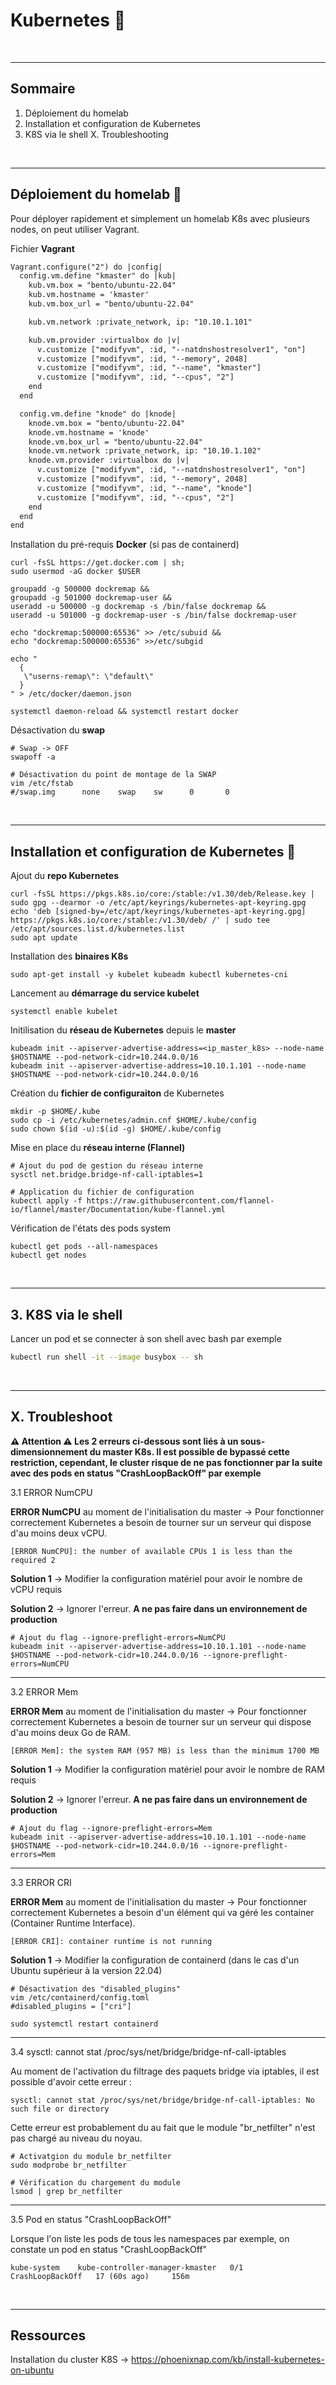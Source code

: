 # Kubernetes 🛞

<br>

---

## Sommaire

1. Déploiement du homelab
2. Installation et configuration de Kubernetes
3. K8S via le shell
X. Troubleshooting

<br>

---

## Déploiement du homelab 🧪

Pour déployer rapidement et simplement un homelab K8s avec plusieurs nodes, on peut utiliser Vagrant.

Fichier **Vagrant**

```txt
Vagrant.configure("2") do |config|
  config.vm.define "kmaster" do |kub|
    kub.vm.box = "bento/ubuntu-22.04"
    kub.vm.hostname = 'kmaster'
    kub.vm.box_url = "bento/ubuntu-22.04"

    kub.vm.network :private_network, ip: "10.10.1.101"

    kub.vm.provider :virtualbox do |v|
      v.customize ["modifyvm", :id, "--natdnshostresolver1", "on"]
      v.customize ["modifyvm", :id, "--memory", 2048]
      v.customize ["modifyvm", :id, "--name", "kmaster"]
      v.customize ["modifyvm", :id, "--cpus", "2"]
    end
  end

  config.vm.define "knode" do |knode|
    knode.vm.box = "bento/ubuntu-22.04"
    knode.vm.hostname = 'knode'
    knode.vm.box_url = "bento/ubuntu-22.04"
    knode.vm.network :private_network, ip: "10.10.1.102"
    knode.vm.provider :virtualbox do |v|
      v.customize ["modifyvm", :id, "--natdnshostresolver1", "on"]
      v.customize ["modifyvm", :id, "--memory", 2048]
      v.customize ["modifyvm", :id, "--name", "knode"]
      v.customize ["modifyvm", :id, "--cpus", "2"]
    end
  end
end
```

Installation du pré-requis **Docker** (si pas de containerd)

```
curl -fsSL https://get.docker.com | sh;
sudo usermod -aG docker $USER

groupadd -g 500000 dockremap && 
groupadd -g 501000 dockremap-user && 
useradd -u 500000 -g dockremap -s /bin/false dockremap && 
useradd -u 501000 -g dockremap-user -s /bin/false dockremap-user

echo "dockremap:500000:65536" >> /etc/subuid && 
echo "dockremap:500000:65536" >>/etc/subgid

echo "
  {
   \"userns-remap\": \"default\"
  }
" > /etc/docker/daemon.json

systemctl daemon-reload && systemctl restart docker
```

Désactivation du **swap**

```
# Swap -> OFF
swapoff -a

# Désactivation du point de montage de la SWAP
vim /etc/fstab
#/swap.img      none    swap    sw      0       0
```


<br>

--- 

## Installation et configuration de Kubernetes 🔧

Ajout du **repo Kubernetes**

```
curl -fsSL https://pkgs.k8s.io/core:/stable:/v1.30/deb/Release.key | sudo gpg --dearmor -o /etc/apt/keyrings/kubernetes-apt-keyring.gpg
echo 'deb [signed-by=/etc/apt/keyrings/kubernetes-apt-keyring.gpg] https://pkgs.k8s.io/core:/stable:/v1.30/deb/ /' | sudo tee /etc/apt/sources.list.d/kubernetes.list
sudo apt update
```

Installation des **binaires K8s**

```
sudo apt-get install -y kubelet kubeadm kubectl kubernetes-cni
```

Lancement au **démarrage du service kubelet**

```
systemctl enable kubelet
```

Initilisation du **réseau de Kubernetes** depuis le **master**

```
kubeadm init --apiserver-advertise-address=<ip_master_k8s> --node-name $HOSTNAME --pod-network-cidr=10.244.0.0/16
kubeadm init --apiserver-advertise-address=10.10.1.101 --node-name $HOSTNAME --pod-network-cidr=10.244.0.0/16
```

Création du **fichier de configuraiton** de Kubernetes

```
mkdir -p $HOME/.kube
sudo cp -i /etc/kubernetes/admin.cnf $HOME/.kube/config
sudo chown $(id -u):$(id -g) $HOME/.kube/config
```

Mise en place du **réseau interne (Flannel)**

```
# Ajout du pod de gestion du réseau interne
sysctl net.bridge.bridge-nf-call-iptables=1

# Application du fichier de configuration
kubectl apply -f https://raw.githubusercontent.com/flannel-io/flannel/master/Documentation/kube-flannel.yml
```

Vérification de l'états des pods system

```
kubectl get pods --all-namespaces
kubectl get nodes
```

<br>

---

## 3. K8S via le shell

Lancer un pod et se connecter à son shell avec bash par exemple

```bash
kubectl run shell -it --image busybox -- sh
```


<br>

---

## X. Troubleshoot

**⚠️ Attention ⚠️
Les 2 erreurs ci-dessous sont liés à un sous-dimensionnement du master K8s. Il est possible de bypassé cette restriction, cependant, le cluster risque de ne pas fonctionner par la suite avec des pods en status "CrashLoopBackOff" par exemple**

3.1 ERROR NumCPU

**ERROR NumCPU** au moment de l'initialisation du master -> Pour fonctionner correctement Kubernetes a besoin de tourner sur un serveur qui dispose d'au moins deux vCPU.

```
[ERROR NumCPU]: the number of available CPUs 1 is less than the required 2
```

**Solution 1** -> Modifier la configuration matériel pour avoir le nombre de vCPU requis

**Solution 2** -> Ignorer l'erreur. **A ne pas faire dans un environnement de production**

```
# Ajout du flag --ignore-preflight-errors=NumCPU
kubeadm init --apiserver-advertise-address=10.10.1.101 --node-name $HOSTNAME --pod-network-cidr=10.244.0.0/16 --ignore-preflight-errors=NumCPU
```

---

3.2 ERROR Mem

**ERROR Mem** au moment de l'initialisation du master -> Pour fonctionner correctement Kubernetes a besoin de tourner sur un serveur qui dispose d'au moins deux Go de RAM.

```
[ERROR Mem]: the system RAM (957 MB) is less than the minimum 1700 MB
```

**Solution 1** -> Modifier la configuration matériel pour avoir le nombre de RAM requis

**Solution 2** -> Ignorer l'erreur. **A ne pas faire dans un environnement de production**

```
# Ajout du flag --ignore-preflight-errors=Mem
kubeadm init --apiserver-advertise-address=10.10.1.101 --node-name $HOSTNAME --pod-network-cidr=10.244.0.0/16 --ignore-preflight-errors=Mem
```

---

3.3 ERROR CRI

**ERROR Mem** au moment de l'initialisation du master -> Pour fonctionner correctement Kubernetes a besoin d'un élément qui va géré les container (Container Runtime Interface).

```
[ERROR CRI]: container runtime is not running
```

**Solution 1** -> Modifier la configuration de containerd (dans le cas d'un Ubuntu supérieur à la version 22.04) 

```
# Désactivation des "disabled_plugins"
vim /etc/containerd/config.toml
#disabled_plugins = ["cri"]

sudo systemctl restart containerd 
```

---

3.4 sysctl: cannot stat /proc/sys/net/bridge/bridge-nf-call-iptables

Au moment de l'activation du filtrage des paquets bridge via iptables, il est possible d'avoir cette erreur :

```
sysctl: cannot stat /proc/sys/net/bridge/bridge-nf-call-iptables: No such file or directory
```

Cette erreur est probablement du au fait que le module "br_netfilter" n'est pas chargé au niveau du noyau.

```
# Activatgion du module br_netfilter
sudo modprobe br_netfilter

# Vérification du chargement du module
lsmod | grep br_netfilter
```

---

3.5 Pod en status "CrashLoopBackOff"

Lorsque l'on liste les pods de tous les namespaces par exemple, on constate un pod en status "CrashLoopBackOff"

```
kube-system    kube-controller-manager-kmaster   0/1     CrashLoopBackOff   17 (60s ago)     156m
```

<br>

---

## Ressources

Installation du cluster K8S -> https://phoenixnap.com/kb/install-kubernetes-on-ubuntu
